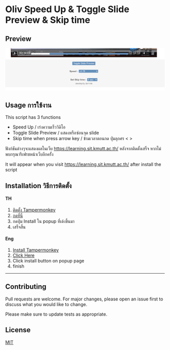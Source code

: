 # Oliv Speed Up & Toggle Slide Preview & Skip time

## Preview 
![alt text](https://github.com/siraom15/Oliv-Speed-Up/blob/main/preview.PNG?raw=true)

## Usage การใช้งาน

This script has 3 functions

- Speed Up / เร่งความเร็ววิดิโอ
- Toggle Slide Preview / แสดงหรือซ่อนจุด slide
- Skip time when press arrow key / ข้ามเวลาตอนกด ปุ่มลุกศร < >

ฟังก์ชันต่างๆจะแสดงผลในเว็บ https://learning.sit.kmutt.ac.th/  หลังจากติดตั้งเสร็จ หากไม่พบกรุณารีเฟรชหน้าเว็บอีกครั้ง

It will appear when you visit https://learning.sit.kmutt.ac.th/ after install the script


## Installation วิธีการติดตั้ง

#### TH 

1. <a href="https://chrome.google.com/webstore/detail/tampermonkey/dhdgffkkebhmkfjojejmpbldmpobfkfo" target="_blank">ติดตั้ง Tampermonkey</a>
1. <a href="https://github.com/siraom15/Oliv-Speed-Up/raw/main/Oliv-Speed-Up.user.js" target="_blank">กดที่นี่</a>
1. กดปุ่ม Install ใน popup ที่เด้งขึ้นมา
1. เสร็จสิ้น

#### Eng

1. <a href="https://chrome.google.com/webstore/detail/tampermonkey/dhdgffkkebhmkfjojejmpbldmpobfkfo" target="_blank">Install Tampermonkey</a>
1. <a href="https://github.com/siraom15/Oliv-Speed-Up/raw/main/Oliv-Speed-Up.user.js" target="_blank">Click Here</a>
1. Click install button on popup page
1. finish

<hr>

## Contributing
Pull requests are welcome. For major changes, please open an issue first to discuss what you would like to change.

Please make sure to update tests as appropriate.

## License
[MIT](https://choosealicense.com/licenses/mit/)
